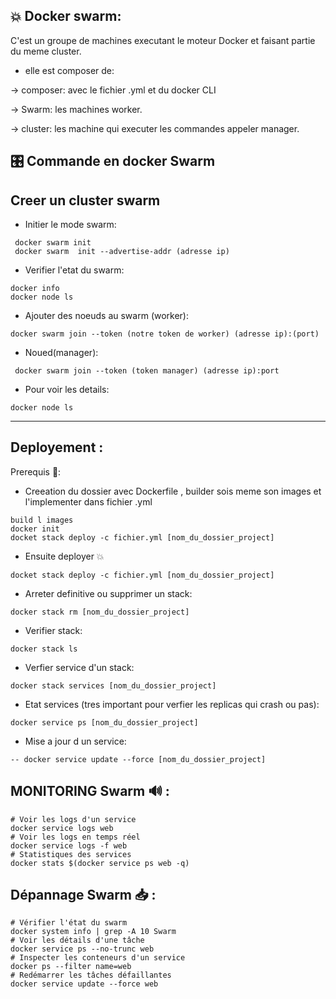 ## 💥 Docker swarm:  

C'est un groupe de machines executant le moteur Docker et faisant partie du meme cluster.

- elle est composer de:

-> composer: avec le fichier .yml et du docker CLI

-> Swarm: les machines worker. 

-> cluster: les machine qui executer les commandes appeler manager.

## 🎛️ Commande en docker Swarm  
## Creer un cluster swarm 
- Initier le mode swarm:
```
 docker swarm init  
 docker swarm  init --advertise-addr (adresse ip)
```

- Verifier l'etat du swarm:
```
docker info 
docker node ls
```

- Ajouter des noeuds au swarm (worker):  
```
docker swarm join --token (notre token de worker) (adresse ip):(port)
```
- Noued(manager):  
```
 docker swarm join --token (token manager) (adresse ip):port
```
- Pour voir les details:  
 ```
docker node ls
```
<hr>

## Deployement  :
 Prerequis 🛄:
 - Creeation du dossier avec Dockerfile , builder sois meme son images et l'implementer dans fichier .yml
```
build l images
docker init
docket stack deploy -c fichier.yml [nom_du_dossier_project]
```
- Ensuite deployer 💥
```
docket stack deploy -c fichier.yml [nom_du_dossier_project]
```
- Arreter definitive ou supprimer un stack:
```
docker stack rm [nom_du_dossier_project]
```
- Verifier stack:
```
docker stack ls
```
- Verfier service d'un stack:
``` 
docker stack services [nom_du_dossier_project]
```
- Etat services (tres important pour verfier les replicas qui crash ou pas):
```
docker service ps [nom_du_dossier_project]
```
- Mise a jour d un service:
```
-- docker service update --force [nom_du_dossier_project] 
```
## MONITORING Swarm 🔊 :
```
# Voir les logs d'un service
docker service logs web
# Voir les logs en temps réel
docker service logs -f web
# Statistiques des services
docker stats $(docker service ps web -q)
```
## Dépannage Swarm 📥 :
```
# Vérifier l'état du swarm
docker system info | grep -A 10 Swarm
# Voir les détails d'une tâche
docker service ps --no-trunc web
# Inspecter les conteneurs d'un service
docker ps --filter name=web
# Redémarrer les tâches défaillantes
docker service update --force web
```
